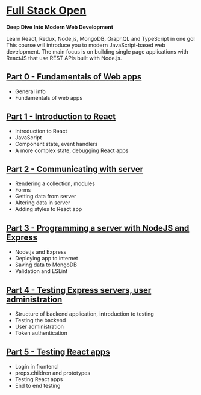# [Full Stack Open](https://fullstackopen.com/en/)

**Deep Dive Into Modern Web Development**

Learn React, Redux, Node.js, MongoDB, GraphQL and TypeScript in one go! This course will introduce you to modern JavaScript-based web development. The main focus is on building single page applications with ReactJS that use REST APIs built with Node.js.

## [Part 0 - Fundamentals of Web apps](https://fullstackopen.com/en/part0)

- General info
- Fundamentals of web apps

## [Part 1 - Introduction to React](https://fullstackopen.com/en/part1)

- Introduction to React
- JavaScript
- Component state, event handlers
- A more complex state, debugging React apps

## [Part 2 - Communicating with server](https://fullstackopen.com/en/part2)

- Rendering a collection, modules
- Forms
- Getting data from server
- Altering data in server
- Adding styles to React app

## [Part 3 - Programming a server with NodeJS and Express](https://fullstackopen.com/en/part3)

- Node.js and Express
- Deploying app to internet
- Saving data to MongoDB
- Validation and ESLint

## [Part 4 - Testing Express servers, user administration](https://fullstackopen.com/en/part4)

- Structure of backend application, introduction to testing
- Testing the backend
- User administration
- Token authentication

## [Part 5 - Testing React apps](https://fullstackopen.com/en/part5)

- Login in frontend
- props.children and prototypes
- Testing React apps
- End to end testing